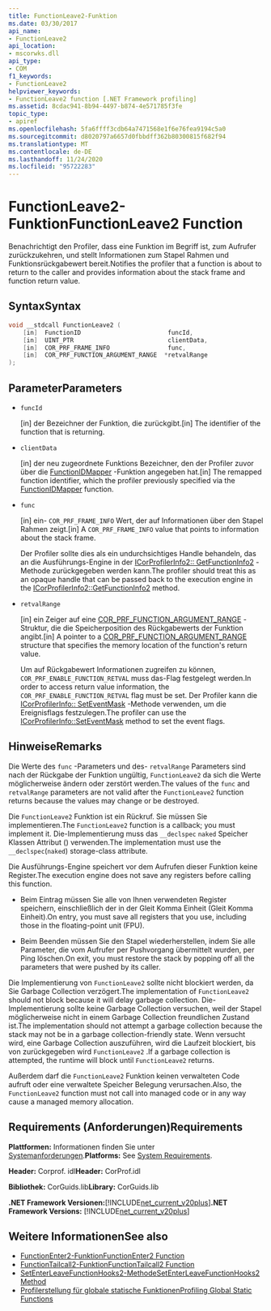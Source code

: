 ```yaml
---
title: FunctionLeave2-Funktion
ms.date: 03/30/2017
api_name:
- FunctionLeave2
api_location:
- mscorwks.dll
api_type:
- COM
f1_keywords:
- FunctionLeave2
helpviewer_keywords:
- FunctionLeave2 function [.NET Framework profiling]
ms.assetid: 8cdac941-8b94-4497-b874-4e571785f3fe
topic_type:
- apiref
ms.openlocfilehash: 5fa6ffff3cdb64a7471568e1f6e76fea9194c5a0
ms.sourcegitcommit: d8020797a6657d0fbbdff362b80300815f682f94
ms.translationtype: MT
ms.contentlocale: de-DE
ms.lasthandoff: 11/24/2020
ms.locfileid: "95722283"
---
```

# <a name="functionleave2-function"></a><span data-ttu-id="6c1c3-102">FunctionLeave2-Funktion</span><span class="sxs-lookup"><span data-stu-id="6c1c3-102">FunctionLeave2 Function</span></span>

<span data-ttu-id="6c1c3-103">Benachrichtigt den Profiler, dass eine Funktion im Begriff ist, zum Aufrufer zurückzukehren, und stellt Informationen zum Stapel Rahmen und Funktionsrückgabewert bereit.</span><span class="sxs-lookup"><span data-stu-id="6c1c3-103">Notifies the profiler that a function is about to return to the caller and provides information about the stack frame and function return value.</span></span>  
  
## <a name="syntax"></a><span data-ttu-id="6c1c3-104">Syntax</span><span class="sxs-lookup"><span data-stu-id="6c1c3-104">Syntax</span></span>  
  
```cpp  
void __stdcall FunctionLeave2 (  
    [in]  FunctionID                        funcId,  
    [in]  UINT_PTR                          clientData,  
    [in]  COR_PRF_FRAME_INFO                func,  
    [in]  COR_PRF_FUNCTION_ARGUMENT_RANGE  *retvalRange  
);  
```  
  
## <a name="parameters"></a><span data-ttu-id="6c1c3-105">Parameter</span><span class="sxs-lookup"><span data-stu-id="6c1c3-105">Parameters</span></span>

- `funcId`

  <span data-ttu-id="6c1c3-106">\[in] der Bezeichner der Funktion, die zurückgibt.</span><span class="sxs-lookup"><span data-stu-id="6c1c3-106">\[in] The identifier of the function that is returning.</span></span>

- `clientData`

  <span data-ttu-id="6c1c3-107">\[in] der neu zugeordnete Funktions Bezeichner, den der Profiler zuvor über die [FunctionIDMapper](functionidmapper-function.md) -Funktion angegeben hat.</span><span class="sxs-lookup"><span data-stu-id="6c1c3-107">\[in] The remapped function identifier, which the profiler previously specified via the [FunctionIDMapper](functionidmapper-function.md) function.</span></span>

- `func`

  <span data-ttu-id="6c1c3-108">\[in] ein- `COR_PRF_FRAME_INFO` Wert, der auf Informationen über den Stapel Rahmen zeigt.</span><span class="sxs-lookup"><span data-stu-id="6c1c3-108">\[in] A `COR_PRF_FRAME_INFO` value that points to information about the stack frame.</span></span>

  <span data-ttu-id="6c1c3-109">Der Profiler sollte dies als ein undurchsichtiges Handle behandeln, das an die Ausführungs-Engine in der [ICorProfilerInfo2:: GetFunctionInfo2](icorprofilerinfo2-getfunctioninfo2-method.md) -Methode zurückgegeben werden kann.</span><span class="sxs-lookup"><span data-stu-id="6c1c3-109">The profiler should treat this as an opaque handle that can be passed back to the execution engine in the [ICorProfilerInfo2::GetFunctionInfo2](icorprofilerinfo2-getfunctioninfo2-method.md) method.</span></span>  
  
- `retvalRange`

  <span data-ttu-id="6c1c3-110">\[in] ein Zeiger auf eine [COR_PRF_FUNCTION_ARGUMENT_RANGE](cor-prf-function-argument-range-structure.md) -Struktur, die die Speicherposition des Rückgabewerts der Funktion angibt.</span><span class="sxs-lookup"><span data-stu-id="6c1c3-110">\[in] A pointer to a [COR_PRF_FUNCTION_ARGUMENT_RANGE](cor-prf-function-argument-range-structure.md) structure that specifies the memory location of the function's return value.</span></span>

  <span data-ttu-id="6c1c3-111">Um auf Rückgabewert Informationen zugreifen zu können, `COR_PRF_ENABLE_FUNCTION_RETVAL` muss das-Flag festgelegt werden.</span><span class="sxs-lookup"><span data-stu-id="6c1c3-111">In order to access return value information, the `COR_PRF_ENABLE_FUNCTION_RETVAL` flag must be set.</span></span> <span data-ttu-id="6c1c3-112">Der Profiler kann die [ICorProfilerInfo:: SetEventMask](icorprofilerinfo-seteventmask-method.md) -Methode verwenden, um die Ereignisflags festzulegen.</span><span class="sxs-lookup"><span data-stu-id="6c1c3-112">The profiler can use the [ICorProfilerInfo::SetEventMask](icorprofilerinfo-seteventmask-method.md) method to set the event flags.</span></span>

## <a name="remarks"></a><span data-ttu-id="6c1c3-113">Hinweise</span><span class="sxs-lookup"><span data-stu-id="6c1c3-113">Remarks</span></span>  

 <span data-ttu-id="6c1c3-114">Die Werte des `func` -Parameters und des- `retvalRange` Parameters sind nach der Rückgabe der Funktion ungültig, `FunctionLeave2` da sich die Werte möglicherweise ändern oder zerstört werden.</span><span class="sxs-lookup"><span data-stu-id="6c1c3-114">The values of the `func` and `retvalRange` parameters are not valid after the `FunctionLeave2` function returns because the values may change or be destroyed.</span></span>  
  
 <span data-ttu-id="6c1c3-115">Die `FunctionLeave2` Funktion ist ein Rückruf. Sie müssen Sie implementieren.</span><span class="sxs-lookup"><span data-stu-id="6c1c3-115">The `FunctionLeave2` function is a callback; you must implement it.</span></span> <span data-ttu-id="6c1c3-116">Die-Implementierung muss das `__declspec` `naked` Speicher Klassen Attribut () verwenden.</span><span class="sxs-lookup"><span data-stu-id="6c1c3-116">The implementation must use the `__declspec`(`naked`) storage-class attribute.</span></span>  
  
 <span data-ttu-id="6c1c3-117">Die Ausführungs-Engine speichert vor dem Aufrufen dieser Funktion keine Register.</span><span class="sxs-lookup"><span data-stu-id="6c1c3-117">The execution engine does not save any registers before calling this function.</span></span>  
  
- <span data-ttu-id="6c1c3-118">Beim Eintrag müssen Sie alle von Ihnen verwendeten Register speichern, einschließlich der in der Gleit Komma Einheit (Gleit Komma Einheit).</span><span class="sxs-lookup"><span data-stu-id="6c1c3-118">On entry, you must save all registers that you use, including those in the floating-point unit (FPU).</span></span>  
  
- <span data-ttu-id="6c1c3-119">Beim Beenden müssen Sie den Stapel wiederherstellen, indem Sie alle Parameter, die vom Aufrufer per Pushvorgang übermittelt wurden, per Ping löschen.</span><span class="sxs-lookup"><span data-stu-id="6c1c3-119">On exit, you must restore the stack by popping off all the parameters that were pushed by its caller.</span></span>  
  
 <span data-ttu-id="6c1c3-120">Die Implementierung von `FunctionLeave2` sollte nicht blockiert werden, da Sie Garbage Collection verzögert.</span><span class="sxs-lookup"><span data-stu-id="6c1c3-120">The implementation of `FunctionLeave2` should not block because it will delay garbage collection.</span></span> <span data-ttu-id="6c1c3-121">Die-Implementierung sollte keine Garbage Collection versuchen, weil der Stapel möglicherweise nicht in einem Garbage Collection freundlichen Zustand ist.</span><span class="sxs-lookup"><span data-stu-id="6c1c3-121">The implementation should not attempt a garbage collection because the stack may not be in a garbage collection-friendly state.</span></span> <span data-ttu-id="6c1c3-122">Wenn versucht wird, eine Garbage Collection auszuführen, wird die Laufzeit blockiert, bis von zurückgegeben wird `FunctionLeave2` .</span><span class="sxs-lookup"><span data-stu-id="6c1c3-122">If a garbage collection is attempted, the runtime will block until `FunctionLeave2` returns.</span></span>  
  
 <span data-ttu-id="6c1c3-123">Außerdem darf die `FunctionLeave2` Funktion keinen verwalteten Code aufruft oder eine verwaltete Speicher Belegung verursachen.</span><span class="sxs-lookup"><span data-stu-id="6c1c3-123">Also, the `FunctionLeave2` function must not call into managed code or in any way cause a managed memory allocation.</span></span>  
  
## <a name="requirements"></a><span data-ttu-id="6c1c3-124">Requirements (Anforderungen)</span><span class="sxs-lookup"><span data-stu-id="6c1c3-124">Requirements</span></span>  

 <span data-ttu-id="6c1c3-125">**Plattformen:** Informationen finden Sie unter [Systemanforderungen](../../get-started/system-requirements.md).</span><span class="sxs-lookup"><span data-stu-id="6c1c3-125">**Platforms:** See [System Requirements](../../get-started/system-requirements.md).</span></span>  
  
 <span data-ttu-id="6c1c3-126">**Header:** Corprof. idl</span><span class="sxs-lookup"><span data-stu-id="6c1c3-126">**Header:** CorProf.idl</span></span>  
  
 <span data-ttu-id="6c1c3-127">**Bibliothek:** CorGuids.lib</span><span class="sxs-lookup"><span data-stu-id="6c1c3-127">**Library:** CorGuids.lib</span></span>  
  
 <span data-ttu-id="6c1c3-128">**.NET Framework Versionen:**[!INCLUDE[net_current_v20plus](../../../../includes/net-current-v20plus-md.md)]</span><span class="sxs-lookup"><span data-stu-id="6c1c3-128">**.NET Framework Versions:** [!INCLUDE[net_current_v20plus](../../../../includes/net-current-v20plus-md.md)]</span></span>  
  
## <a name="see-also"></a><span data-ttu-id="6c1c3-129">Weitere Informationen</span><span class="sxs-lookup"><span data-stu-id="6c1c3-129">See also</span></span>

- [<span data-ttu-id="6c1c3-130">FunctionEnter2-Funktion</span><span class="sxs-lookup"><span data-stu-id="6c1c3-130">FunctionEnter2 Function</span></span>](functionenter2-function.md)
- [<span data-ttu-id="6c1c3-131">FunctionTailcall2-Funktion</span><span class="sxs-lookup"><span data-stu-id="6c1c3-131">FunctionTailcall2 Function</span></span>](functiontailcall2-function.md)
- [<span data-ttu-id="6c1c3-132">SetEnterLeaveFunctionHooks2-Methode</span><span class="sxs-lookup"><span data-stu-id="6c1c3-132">SetEnterLeaveFunctionHooks2 Method</span></span>](icorprofilerinfo2-setenterleavefunctionhooks2-method.md)
- [<span data-ttu-id="6c1c3-133">Profilerstellung für globale statische Funktionen</span><span class="sxs-lookup"><span data-stu-id="6c1c3-133">Profiling Global Static Functions</span></span>](profiling-global-static-functions.md)

